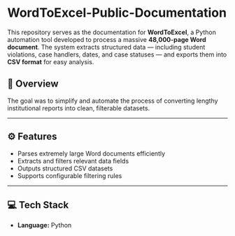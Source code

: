 # WordToExcel-Public-Documentation
This repository serves as the documentation for **WordToExcel**, a Python automation tool developed to process a massive **48,000-page Word document**.   The system extracts structured data — including student violations, case handlers, dates, and case statuses — and exports them into **CSV format** for easy analysis.

## 🧠 Overview
The goal was to simplify and automate the process of converting lengthy institutional reports into clean, filterable datasets.

---

## ⚙️ Features
- Parses extremely large Word documents efficiently
- Extracts and filters relevant data fields
- Outputs structured CSV datasets
- Supports configurable filtering rules

---

## 💻 Tech Stack
- **Language:** Python  
